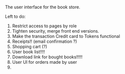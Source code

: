 The user interface for the book store. 

Left to do:

1. Restrict access to pages by role
2. Tighten security, merge front end versions.
3. Make the transaction Credit card to Tokens functional
4. Receipts!! (email confirmation ?)
5. Shopping cart (?)
6. User book list!!!!
7. Download link for bought books!!!!!
8. User UI for orders made by user
9. 
